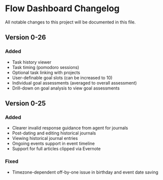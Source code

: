 # Flow Dashboard Changelog

All notable changes to this project will be documented in this file.

## Version 0-26

### Added

* Task history viewer
* Task timing (pomodoro sessions)
* Optional task linking with projects
* User-definable goal slots (can be increased to 10)
* Individual goal assessments (averaged to overall assessment)
* Drill-down on goal analysis to view goal assessments

## Version 0-25

### Added

* Clearer invalid response guidance from agent for journals
* Post-dating and editing historical journals
* Viewing historical journal entries
* Ongoing events support in event timeline
* Support for full articles clipped via Evernote

### Fixed

 * Timezone-dependent off-by-one issue in birthday and event date saving

